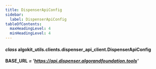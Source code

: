 ```yaml
---
title: DispenserApiConfig
sidebar:
  label: DispenserApiConfig
tableOfContents:
  maxHeadingLevel: 4
  minHeadingLevel: 4
---
```


#### _class_ algokit_utils.clients.dispenser_api_client.DispenserApiConfig

#### BASE_URL _= 'https://api.dispenser.algorandfoundation.tools'_
